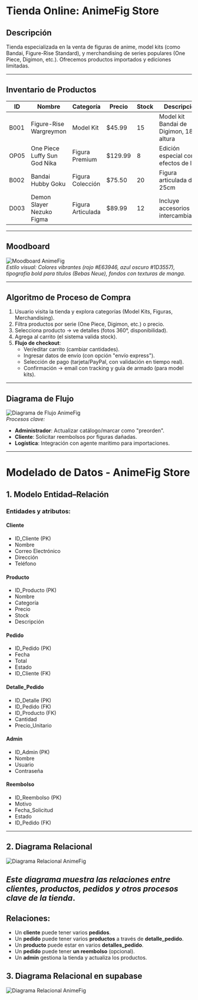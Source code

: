 # Tienda Online: AnimeFig Store

## Descripción
Tienda especializada en la venta de figuras de anime, model kits (como Bandai, Figure-Rise Standard), y merchandising de series populares (One Piece, Digimon, etc.). Ofrecemos productos importados y ediciones limitadas.

---

## Inventario de Productos

| ID   | Nombre                          | Categoría       | Precio   | Stock | Descripción                                  |
|------|---------------------------------|-----------------|----------|-------|----------------------------------------------|
| B001 | Figure-Rise Wargreymon          | Model Kit       | $45.99   | 15    | Model kit Bandai de Digimon, 18cm altura     |
| OP05 | One Piece Luffy Sun God Nika    | Figura Premium  | $129.99  | 8     | Edición especial con efectos de luz          |
| B002 | Bandai Hubby Goku               | Figura Colección| $75.50   | 20    | Figura articulada de 25cm                   |
| D003 | Demon Slayer Nezuko Figma       | Figura Articulada| $89.99  | 12    | Incluye accesorios intercambiables           |

---

## Moodboard
![Moodboard AnimeFig](/docs/practica-10/assets/moodboard-animefig.png)  
*Estilo visual: Colores vibrantes (rojo #E63946, azul oscuro #1D3557), tipografía bold para títulos (Bebas Neue), fondos con texturas de manga.*

---

## Algoritmo de Proceso de Compra
1. Usuario visita la tienda y explora categorías (Model Kits, Figuras, Merchandising).  
2. Filtra productos por serie (One Piece, Digimon, etc.) o precio.  
3. Selecciona producto → ve detalles (fotos 360°, disponibilidad).  
4. Agrega al carrito (el sistema valida stock).  
5. **Flujo de checkout**:  
   - Ver/editar carrito (cambiar cantidades).  
   - Ingresar datos de envío (con opción "envío express").  
   - Selección de pago (tarjeta/PayPal, con validación en tiempo real).  
   - Confirmación → email con tracking y guía de armado (para model kits).  

---

## Diagrama de Flujo
![Diagrama de Flujo AnimeFig](/docs/practica-10/assets/diagrama-flujo-animefig.png)  
*Procesos clave:*  
- **Administrador**: Actualizar catálogo/marcar como "preorden".  
- **Cliente**: Solicitar reembolsos por figuras dañadas.  
- **Logística**: Integración con agente marítimo para importaciones.  

---

# Modelado de Datos - AnimeFig Store

## 1. Modelo Entidad–Relación

### Entidades y atributos:

#### Cliente
- ID_Cliente (PK)
- Nombre
- Correo Electrónico
- Dirección
- Teléfono

#### Producto
- ID_Producto (PK)
- Nombre
- Categoría
- Precio
- Stock
- Descripción

#### Pedido
- ID_Pedido (PK)
- Fecha
- Total
- Estado
- ID_Cliente (FK)

#### Detalle_Pedido
- ID_Detalle (PK)
- ID_Pedido (FK)
- ID_Producto (FK)
- Cantidad
- Precio_Unitario

#### Admin
- ID_Admin (PK)
- Nombre
- Usuario
- Contraseña

#### Reembolso
- ID_Reembolso (PK)
- Motivo
- Fecha_Solicitud
- Estado
- ID_Pedido (FK)

---

## 2. Diagrama Relacional

![Diagrama Relacional AnimeFig](/docs/practica-11/assets/Diagrama%20Relacional.png)

*Este diagrama muestra las relaciones entre clientes, productos, pedidos y otros procesos clave de la tienda*.
---

## Relaciones:
- Un **cliente** puede tener varios **pedidos**.
- Un **pedido** puede tener varios **productos** a través de **detalle_pedido**.
- Un **producto** puede estar en varios **detalles_pedido**.
- Un **pedido** puede tener **un reembolso** (opcional).
- Un **admin** gestiona la tienda y actualiza los productos.

## 3. Diagrama Relacional en supabase

![Diagrama Relacional AnimeFig](/docs/practica-11/assets/SupabaseDiagrama.png)